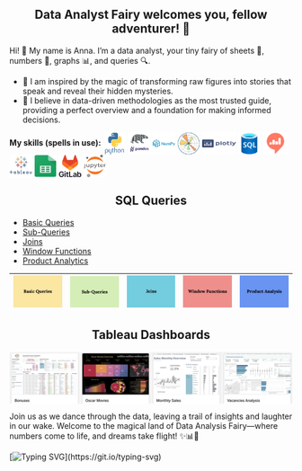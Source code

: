 <h2 align="center">Data Analyst Fairy welcomes you, fellow adventurer! 🧚</h2>

Hi! 👋 My name is Anna. I’m a data analyst, your tiny fairy of sheets 📄, numbers 🔢, graphs 📊, and queries 🔍. 

- 🔭 I am inspired by the magic of transforming raw figures into stories that speak and reveal their hidden mysteries. 
- 🌱 I believe in data-driven methodologies as the most trusted guide, providing a perfect overview and a foundation for making informed decisions.

**My skills (spells in use):**
<img align="center" src="https://raw.githubusercontent.com/AnneThropy/AnneThropy/f17a226672234e24f71aa548ce731b64bb1266aa/icons/python.svg" height="40" width="40"/>
<img align="center" src="https://github.com/AnneThropy/AnneThropy/blob/main/icons/pandas.png?raw=true" height="40" width="40"/>
<img align="center" src="https://raw.githubusercontent.com/AnneThropy/AnneThropy/f17a226672234e24f71aa548ce731b64bb1266aa/icons/numpy.svg" height="40" width="40"/>
<img align="center" src="https://raw.githubusercontent.com/AnneThropy/AnneThropy/f17a226672234e24f71aa548ce731b64bb1266aa/icons/matplotlib.svg" height="40" width="40"/>
<img align="center" src="https://raw.githubusercontent.com/AnneThropy/AnneThropy/f17a226672234e24f71aa548ce731b64bb1266aa/icons/plotly.svg" height="40" width="60"/>
<img align="center" src="https://raw.githubusercontent.com/AnneThropy/AnneThropy/f17a226672234e24f71aa548ce731b64bb1266aa/icons/sql.svg" height="40" width="40"/>
<img align="center" src="https://github.com/AnneThropy/AnneThropy/blob/main/icons/Redash.png?raw=true" height="40" width="45"/>
<img align="center" src="https://github.com/AnneThropy/AnneThropy/blob/main/icons/tableau.png?raw=true" height="40" width="40"/>
<img align="center" src="https://raw.githubusercontent.com/AnneThropy/AnneThropy/f17a226672234e24f71aa548ce731b64bb1266aa/icons/Google_Sheets_logo.svg" height="40" width="40"/>
<img align="center" src="https://raw.githubusercontent.com/AnneThropy/AnneThropy/f17a226672234e24f71aa548ce731b64bb1266aa/icons/gitlab.svg" height="40" width="40"/>
<img align="center" src="https://raw.githubusercontent.com/AnneThropy/AnneThropy/f17a226672234e24f71aa548ce731b64bb1266aa/icons/jupyter.svg" height="40" width="40"/>


<h2 align="center">SQL Queries</h2>

- <a href="https://github.com/AnneThropy/SQL_Portfolio_AnnaV/blob/2a2462c7c2f42a3ca1d40181f3749c7c07bcda20/SQL%20Portfolio%20-%20Basics.md">Basic Queries</a>
- <a href="https://github.com/AnneThropy/SQL_Portfolio_AnnaV/blob/2a2462c7c2f42a3ca1d40181f3749c7c07bcda20/SQL%20Portfolio%20-%20SubQueries.md">Sub-Queries</a>
- <a href="https://github.com/AnneThropy/SQL_Portfolio_AnnaV/blob/2a2462c7c2f42a3ca1d40181f3749c7c07bcda20/SQL%20Portfolio%20-%20Joins.md">Joins</a>
- <a href="https://github.com/AnneThropy/SQL_Portfolio_AnnaV/blob/2a2462c7c2f42a3ca1d40181f3749c7c07bcda20/SQL%20Portfolio%20-%20Window%20Functions.md">Window Functions</a>
- <a href="https://github.com/AnneThropy/SQL_Portfolio_AnnaV/blob/2a2462c7c2f42a3ca1d40181f3749c7c07bcda20/SQL%20Portfolio%20-%20Product%20Analytics%20Queries.md">Product Analytics</a>




<!---
<img src="https://github.com/AnneThropy/AnneThropy/blob/main/icons/2_sql_sub.png?raw=true">
<img src="https://github.com/AnneThropy/AnneThropy/blob/main/icons/3_sql_join.png?raw=true">
<img src="https://github.com/AnneThropy/AnneThropy/blob/main/icons/4_sql_wind.png?raw=true">
<img src="https://github.com/AnneThropy/AnneThropy/blob/main/icons/5_sql_prod.png?raw=true">
--> 

<!---
| Basic Queries | Sub-Queries | Joins | Window Functions | Product Analytics |
| ------------- | ----------- | ----- | ---------------- | ----------------- |
--> 
|      <a href="https://github.com/AnneThropy/SQL_Portfolio_AnnaV/blob/2a2462c7c2f42a3ca1d40181f3749c7c07bcda20/SQL%20Portfolio%20-%20Basics.md"><img src="https://github.com/AnneThropy/AnneThropy/blob/main/icons/1_sql_basic.png?raw=true"></a>         |      <img src="https://github.com/AnneThropy/AnneThropy/blob/main/icons/2_sql_sub.png?raw=true">       |    <img src="https://github.com/AnneThropy/AnneThropy/blob/main/icons/3_sql_join.png?raw=true">   |         <img src="https://github.com/AnneThropy/AnneThropy/blob/main/icons/4_sql_wind.png?raw=true">         |          <img src="https://github.com/AnneThropy/AnneThropy/blob/main/icons/5_sql_prod.png?raw=true">         |
| ------------- | ----------- | ----- | ---------------- | ----------------- |
          
<h2 align="center">Tableau Dashboards</h2>

<a href="https://public.tableau.com/app/profile/anna.veretennyk/vizzes">
<img align="center" src="https://github.com/AnneThropy/AnneThropy/blob/main/icons/Tableau_Dash_AV.png?raw=true"/>
</a>


 
Join us as we dance through the data, leaving a trail of insights and laughter in our wake. Welcome to the magical land of Data Analysis Fairy—where numbers come to life, and dreams take flight! ✨📊🧚

[![Typing SVG](https://readme-typing-svg.herokuapp.com?font=Fira+Code&pause=2000&color=31AC38&center=true&vCenter=true&random=false&width=710&lines=Data+analysis+isn't+just+a+task+%E2%80%94+it's+a+magical+adventure!)](https://git.io/typing-svg)

